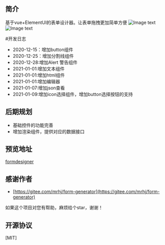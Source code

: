 ## 简介
基于vue+ElementUI的表单设计器。让表单拖拽更加简单方便
![Image text](https://gitee.com/wurong19870715/formDesigner/raw/master/public/img/designer.png)
![Image text](https://gitee.com/wurong19870715/formDesigner/raw/master/public/img/preview.png)


#开发日志
- 2020-12-15：增加button组件
- 2020-12-25：增加分割线组件
- 2020-12-28:增加Alert 警告组件
- 2021-01-01:增加文本组件
- 2021-01-01:增加html组件
- 2021-01-01:增加编辑器
- 2021-01-07:增加json查看
- 2021-01-09:增加icon选择组件，增加button选择按钮的支持

## 后期规划
- 基础控件的功能完善
- 增加渲染组件，提供对应的数据接口

## 预览地址
  [formdesigner](http://wurong19870715.gitee.io/formdesigner)
  
## 感谢作者
- [https://gitee.com/mrhj/form-generator](https://gitee.com/mrhj/form-generator)

如果这个项目对您有帮助，麻烦给个star，谢谢！

## 开源协议
[MIT]
